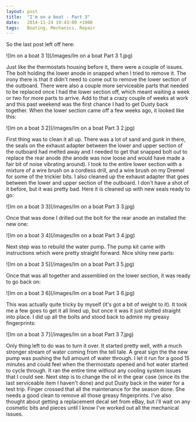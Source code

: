 ```yaml
---
layout: post
title:  "I'm on a boat - Part 3"
date:   2014-11-24 19:43:00 +1000
tags:   Boating, Mechanics, Repair
---
```


So the last post left off here:

![Im on a boat 3 1](/images/Im on a boat Part 3 1.jpg)

Just like the thermostats housing before it, there were a couple of issues.  The bolt holding the lower anode in snapped when I tried to remove it.  The irony there is that it didn't need to come out to remove the lower section of the outboard.  There were also a couple more serviceable parts that needed to be replaced once I had the lower section off, which meant waiting a week or two for more parts to arrive.  Add to that a crazy couple of weeks at work and this past weekend was the first chance I had to get Dusty back together.  When the lower section came off a few weeks ago, it looked like this:

![Im on a boat 3 2](/images/Im on a boat Part 3 2.jpg)

First thing was to clean it all up.  There was a lot of sand and gunk in there, the seals on the exhaust adapter between the lower and upper section of the outboard had melted away and I needed to get that snapped bolt out to replace the rear anode (the anode was now loose and would have made a fair bit of noise vibrating around).  I took to the entire lower section with a mixture of a wire brush on a cordless drill, and a wire brush on my Dremel for some of the trickier bits.  I also cleaned up the exhaust adapter that goes between the lower and upper section of the outboard.  I don't have a shot of it before, but it was pretty bad.  Here it is cleaned up with new seals ready to go:

![Im on a boat 3 3](/images/Im on a boat Part 3 3.jpg)

Once that was done I drilled out the bolt for the rear anode an installed the new one:

![Im on a boat 3 4](/images/Im on a boat Part 3 4.jpg)

Next step was to rebuild the water pump.  The pump kit came with instructions which were pretty straight forward.  Nice shiny new parts:

![Im on a boat 3 5](/images/Im on a boat Part 3 5.jpg)

Once that was all together and assembled on the lower section, it was ready to go back on:

![Im on a boat 3 6](/images/Im on a boat Part 3 6.jpg)

This was actually quite tricky by myself (it's got a bit of weight to it).  It took me a few goes to get it all lined up, but once it was it just slotted straight into place.  I did up all the bolts and stood back to admire my greasy fingerprints:

![Im on a boat 3 7](/images/Im on a boat Part 3 7.jpg)

Only thing left to do was to turn it over.  It started pretty well, with a much stronger stream of water coming from the tell tale.  A great sign the the new pump was pushing the full amount of water through.  I let it run for a good 15 minutes and could feel when the thermostats opened and hot water started to cycle through.  It ran the entire time without any cooling system issues that I could see.  Next step is to change the oil in the gear case (since its the last serviceable item I haven't done) and put Dusty back in the water for a test trip.  Finger crossed that all the maintenance for the season done.  She needs a good clean to remove all those greasy fingerprints.  I've also thought about getting a replacement decal set from eBay, but i'll wait on any cosmetic bits and pieces until I know I've worked out all the mechanical issues.
